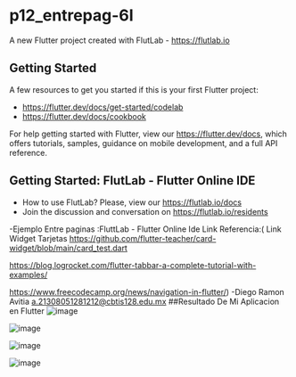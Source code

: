 # p12_entrepag-6I

A new Flutter project created with FlutLab - https://flutlab.io

## Getting Started

A few resources to get you started if this is your first Flutter project:

- https://flutter.dev/docs/get-started/codelab
- https://flutter.dev/docs/cookbook

For help getting started with Flutter, view our
https://flutter.dev/docs, which offers tutorials,
samples, guidance on mobile development, and a full API reference.

## Getting Started: FlutLab - Flutter Online IDE

- How to use FlutLab? Please, view our https://flutlab.io/docs
- Join the discussion and conversation on https://flutlab.io/residents

-Ejemplo Entre paginas :FluttLab - Flutter Online Ide
Link Referencia:(
Link Widget Tarjetas
https://github.com/flutter-teacher/card-widget/blob/main/card_test.dart


https://blog.logrocket.com/flutter-tabbar-a-complete-tutorial-with-examples/

https://www.freecodecamp.org/news/navigation-in-flutter/)
-Diego Ramon Avitia a.21308051281212@cbtis128.edu.mx
##Resultado De Mi Aplicacion en Flutter
![image](https://github.com/AvitiaD128/p12-entrepag-Avitia/assets/143744078/535f517e-37bf-4f7e-9833-2a94d98c1cb4)

![image](https://github.com/AvitiaD128/p12-entrepag-Avitia/assets/143744078/fe5bc53b-a981-43c3-8c91-a0e1409ec278)

![image](https://github.com/AvitiaD128/p12-entrepag-Avitia/assets/143744078/535f517e-37bf-4f7e-9833-2a94d98c1cb4)

![image](https://github.com/AvitiaD128/p12-entrepag-Avitia/assets/143744078/fe5bc53b-a981-43c3-8c91-a0e1409ec278)




